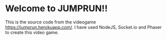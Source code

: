 # Welcome to JUMPRUN!!

This is the source code from the videogame https://jumprun.herokuapp.com/. I have used NodeJS, Socket.io and Phaser to create this video game.
